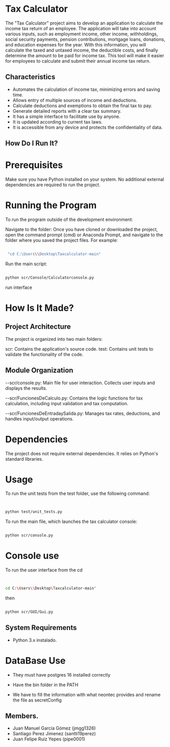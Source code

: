 # Tax Calculator
The "Tax Calculator" project aims to develop an application to calculate the income tax return of an employee. The application will take into account various inputs, such as employment income, other income, withholdings, social security payments, pension contributions, mortgage loans, donations, and education expenses for the year. With this information, you will calculate the taxed and untaxed income, the deductible costs, and finally determine the amount to be paid for income tax. This tool will make it easier for employees to calculate and submit their annual income tax return.

## Characteristics

- Automates the calculation of income tax, minimizing errors and saving time.
- Allows entry of multiple sources of income and deductions.
- Calculate deductions and exemptions to obtain the final tax to pay.
- Generate detailed reports with a clear tax summary.
- It has a simple interface to facilitate use by anyone.
- It is updated according to current tax laws.
- It is accessible from any device and protects the confidentiality of data.

 ## How Do I Run It?
 # Prerequisites
Make sure you have Python installed on your system. No additional external dependencies are required to run the project.

 # Running the Program
To run the program outside of the development environment:

Navigate to the folder: Once you have cloned or downloaded the project, open the command prompt (cmd) or Anaconda Prompt, and navigate to the folder where you saved the project files. For example:

```bash

 "cd C:\Users\\Desktop\Taxcalculator-main"

````


Run the main script:

```bash

python scr/Console/Calculatorconsole.py

```

run interface

# How Is It Made?
 ## Project Architecture
The project is organized into two main folders:

scr: Contains the application's source code.
test: Contains unit tests to validate the functionality of the code.

## Module Organization
--scr/console.py: Main file for user interaction. Collects user inputs and displays the results.


--scr/FuncionesDeCalculo.py: Contains the logic functions for tax calculation, including input validation and tax computation.


--scr/FuncionesDeEntradaySalida.py: Manages tax rates, deductions, and handles input/output operations.
# Dependencies
The project does not require external dependencies. It relies on Python's standard libraries.

# Usage
To run the unit tests from the test folder, use the following command:

```bash


python test/unit_tests.py

```

To run the main file, which launches the tax calculator console:

```bash

python scr/console.py

```

# Console use
To run the user interface from the cd

```bash


cd C:\Users\\Desktop\Taxcalculator-main"
```

then

```bash

python scr/GUI/Gui.py

```

## System Requirements

- Python 3.x instalado.

# DataBase Use 
- They must have postgres 16 installed correctly 

- Have the bin folder in the PATH
 
- We have to fill the information with what neontec provides and rename the file as secretConfig

## Members.

- Juan Manuel García Gómez (jmgg1326)
- Santiago Perez Jimenez (santti19perez)
- Juan Felipe Ruiz Yepes (pipe0001)

